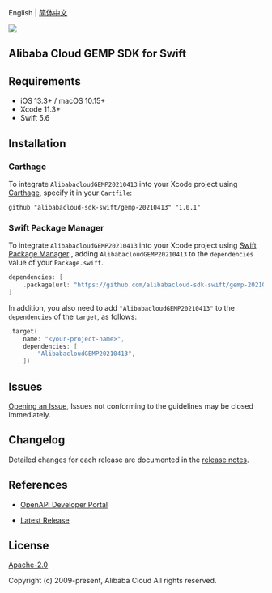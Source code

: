 English | [简体中文](README-CN.md)

![](https://aliyunsdk-pages.alicdn.com/icons/AlibabaCloud.svg)

## Alibaba Cloud GEMP SDK for Swift

## Requirements

- iOS 13.3+ / macOS 10.15+
- Xcode 11.3+
- Swift 5.6

## Installation

### Carthage

To integrate `AlibabacloudGEMP20210413` into your Xcode project using [Carthage](https://github.com/Carthage/Carthage), specify it in your `Cartfile`:

```ogdl
github "alibabacloud-sdk-swift/gemp-20210413" "1.0.1"
```

### Swift Package Manager

To integrate `AlibabacloudGEMP20210413` into your Xcode project using [Swift Package Manager](https://swift.org/package-manager/) , adding `AlibabacloudGEMP20210413` to the `dependencies` value of your `Package.swift`.

```swift
dependencies: [
    .package(url: "https://github.com/alibabacloud-sdk-swift/gemp-20210413.git", from: "1.0.1")
]
```

In addition, you also need to add `"AlibabacloudGEMP20210413"` to the `dependencies` of the `target`, as follows:

```swift
.target(
    name: "<your-project-name>",
    dependencies: [
        "AlibabacloudGEMP20210413",
    ])
```

## Issues

[Opening an Issue](https://github.com/alibabacloud-sdk-swift/gemp-20210413/issues/new), Issues not conforming to the guidelines may be closed immediately.

## Changelog

Detailed changes for each release are documented in the [release notes](./ChangeLog.txt).

## References

* [OpenAPI Developer Portal](https://next.api.alibabacloud.com/home)
- [Latest Release](https://github.com/alibabacloud-sdk-swift/gemp-20210413)

## License

[Apache-2.0](http://www.apache.org/licenses/LICENSE-2.0)

Copyright (c) 2009-present, Alibaba Cloud All rights reserved.
